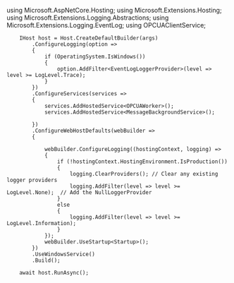 using Microsoft.AspNetCore.Hosting;
using Microsoft.Extensions.Hosting;
using Microsoft.Extensions.Logging.Abstractions;
using Microsoft.Extensions.Logging.EventLog;
using OPCUAClientService;

   
        IHost host = Host.CreateDefaultBuilder(args)
            .ConfigureLogging(option =>
            {
                if (OperatingSystem.IsWindows())
                {
                    option.AddFilter<EventLogLoggerProvider>(level => level >= LogLevel.Trace);
                }
            })
            .ConfigureServices(services =>
            {
                services.AddHostedService<OPCUAWorker>();
                services.AddHostedService<MessageBackgroundService>();
               
            })
            .ConfigureWebHostDefaults(webBuilder =>
            {

                webBuilder.ConfigureLogging((hostingContext, logging) =>
                {
                    if (!hostingContext.HostingEnvironment.IsProduction())
                    {
                        logging.ClearProviders(); // Clear any existing logger providers
                        logging.AddFilter(level => level >= LogLevel.None);  // Add the NullLoggerProvider
                    }
                    else
                    {
                        logging.AddFilter(level => level >= LogLevel.Information);
                    }
                });
                webBuilder.UseStartup<Startup>();
            })
            .UseWindowsService()
            .Build();

        await host.RunAsync();
    

